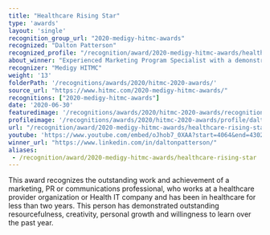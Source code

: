```yaml
---
title: "Healthcare Rising Star"
type: 'awards'
layout: 'single'
recognition_group_url: "2020-medigy-hitmc-awards"
recognized: "Dalton Patterson"
recognized_profile: "/recognition/award/2020-medigy-hitmc-awards/healthcare-rising-star"
about_winner: "Experienced Marketing Program Specialist with a demonstrated history of working in a variety of fields."
recognizer: "Medigy HITMC"  
weight: '13' 
folderPath: '/recognitions/awards/2020/hitmc-2020-awards/'
source_url: "https://www.hitmc.com/2020-medigy-hitmc-awards/"
recognitions: ["2020-medigy-hitmc-awards"]
date: '2020-06-30'
featuredimage: '/recognitions/awards/2020/hitmc-2020-awards/recognition/dalton-paterson-hitmc-2020-rising-star.jpg'
profileimage: '/recognitions/awards/2020/hitmc-2020-awards/profile/dalton-paterson-trusthcs.jpg'
url: "/recognition/award/2020-medigy-hitmc-awards/healthcare-rising-star"
youtube: 'https://www.youtube.com/embed/oJhob7_0XAA?start=4064&end=4302'
winner_url: "https://www.linkedin.com/in/daltonpatterson/"
aliases:
 - /recognition/award/2020-medigy-hitmc-awards/healthcare-rising-star
---
```


This award recognizes the outstanding work and achievement of a marketing, PR or communications professional, who works at a healthcare provider organization or Health IT company and has been in healthcare for less than two years. This person has demonstrated outstanding resourcefulness, creativity, personal growth and willingness to learn over the past year.